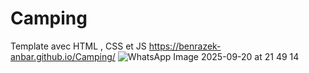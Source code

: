 # Camping
Template avec HTML , CSS et JS https://benrazek-anbar.github.io/Camping/
![WhatsApp Image 2025-09-20 at 21 49 14](https://github.com/user-attachments/assets/ff2734c7-6511-4277-9a84-4c294c047975)
